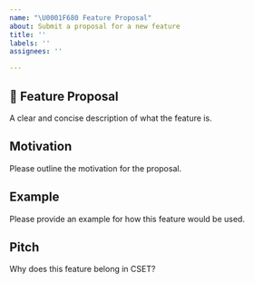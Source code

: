 ```yaml
---
name: "\U0001F680 Feature Proposal"
about: Submit a proposal for a new feature
title: ''
labels: ''
assignees: ''

---
```


## 🚀 Feature Proposal

A clear and concise description of what the feature is.

## Motivation

Please outline the motivation for the proposal.

## Example

Please provide an example for how this feature would be used.

## Pitch

Why does this feature belong in CSET?
